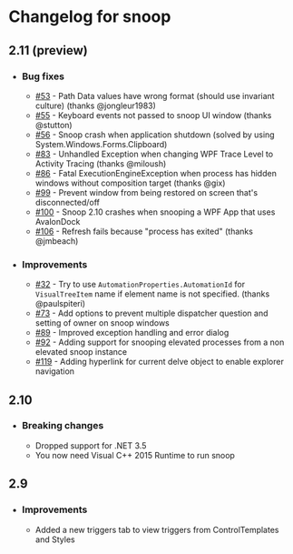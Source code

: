 ﻿# Changelog for snoop

## 2.11 (preview)
- ### Bug fixes
  -  [#53](../../issues/53) - Path Data values have wrong format (should use invariant culture) (thanks @jongleur1983)
  -  [#55](../../issues/55) - Keyboard events not passed to snoop UI window (thanks @stutton)
  -  [#56](../../issues/56) - Snoop crash when application shutdown (solved by using System.Windows.Forms.Clipboard)
  -  [#83](../../issues/83) - Unhandled Exception when changing WPF Trace Level to Activity Tracing (thanks @miloush)
  -  [#86](../../issues/86) - Fatal ExecutionEngineException when process has hidden windows without composition target (thanks @gix)
  -  [#99](../../issues/99) - Prevent window from being restored on screen that's disconnected/off
  -  [#100](../../issues/100) - Snoop 2.10 crashes when snooping a WPF App that uses AvalonDock
  -  [#106](../../issues/106) - Refresh fails because "process has exited" (thanks @jmbeach)

- ### Improvements
  -  [#32](../../issues/32) - Try to use `AutomationProperties.AutomationId` for `VisualTreeItem` name if element name is not specified. (thanks @paulspiteri)
  -  [#73](../../issues/73) - Add options to prevent multiple dispatcher question and setting of owner on snoop windows
  -  [#89](../../issues/89) - Improved exception handling and error dialog
  -  [#92](../../issues/92) - Adding support for snooping elevated processes from a non elevated snoop instance
  -  [#119](../../issues/119) - Adding hyperlink for current delve object to enable explorer navigation

## 2.10
- ### Breaking changes
  - Dropped support for .NET 3.5
  - You now need Visual C++ 2015 Runtime to run snoop

## 2.9
- ### Improvements
  - Added a new triggers tab to view triggers from ControlTemplates and Styles